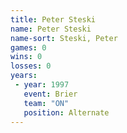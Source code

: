 ```yaml
---
title: Peter Steski
name: Peter Steski
name-sort: Steski, Peter
games: 0
wins: 0
losses: 0
years:
 - year: 1997
   event: Brier
   team: "ON"
   position: Alternate
---
```

